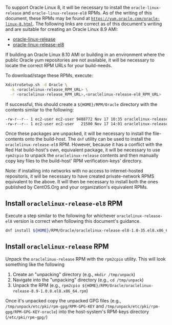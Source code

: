 To support Oracle Linux 8, it will be necessary to install the `oracle-linux-release` and `oracle-linux-release-el8` RPMs. As of the writing of this document, these RPMs may be found at [`https://yum.oracle.com/oracle-linux-8.html`](https://yum.oracle.com/oracle-linux-8.html). The following links are correct as of this document's writing and are suitable for creating an Oracle Linux 8.9 AMI:

- [oracle-linux-release](https://yum.oracle.com/repo/OracleLinux/OL8/baseos/latest/x86_64/getPackage/oraclelinux-release-8.9-1.0.8.el8.x86_64.rpm)
- [oracle-linux-release-el8](https://yum.oracle.com/repo/OracleLinux/OL8/baseos/latest/x86_64/getPackage/oraclelinux-release-el8-1.0-35.el8.x86_64.rpm)

If building an Oracle Linux 8.10 AMI or building in an environment where the public Oracle yum repositories are not available, it will be necessary to locate the correct RPM URLs for your build-needs.

To download/stage these RPMs, execute:

~~~bash
XdistroSetup.sh -d Oracle \
  -k <oraclelinux-release_RPM_URL> \
  -r <oraclelinux-release_RPM_URL>,<oraclelinux-release-el8_RPM_URL> 
~~~

If successful, this should create a `${HOME}/RPM/Oracle` directory with the contents similar to the following:

~~~bash
-rw-r--r-- 1 ec2-user ec2-user 9488772 Nov 17 10:35 oraclelinux-release-8.9-1.0.8.el8.x86_64.rpm
-rw-r--r-- 1 ec2-user ec2-user   21500 Nov 17 14:01 oraclelinux-release-el8-1.0-35.el8.x86_64.rpm
~~~

Once these packages are unpacked, it will be necessary to install the file-contents onto the build-host. The `dnf` utility can be used to install the `oraclelinux-release-el8` RPM. However, because it has a conflict with the Red Hat build-host's own, equivalent package, it will be necessary to use `rpm2cpio` to unpack the `oraclelinux-release` contents and then manually copy key files to the build-host' RPM verification-keys' directory.

Note: if installing into networks with no access to internet-hosted repositoris, it will be necessary to have created private-network RPMS equivalent to the above. It will then be necessary to install both the ones published by CentOS.Org and your organization's equivalent RPMs.

## Install `oraclelinux-release-el8` RPM

Execute a step similar to the following for whichever `oraclelinux-release-el8` version is correct when following this document's guidance.

~~~bash
dnf install ${HOME}/RPM/Oracle/oraclelinux-release-el8-1.0-35.el8.x86_64.rpm
~~~

## Install `oraclelinux-release` RPM

Unpack the `oraclelinux-release` RPM with the `rpm2cpio` utility. This will look something like the following

1. Create an "unpacking" directory (e.g., `mkdir /tmp/unpack`)
2. Navigate into the "unpacking" directory (e.g., `cd /tmp/unpack`)
3. Unpack the RPM (e.g., `rpm2cpio ${HOME}/RPM/Oracle/oraclelinux-release-8.9-1.0.8.el8.x86_64.rpm`)

Once it's unpacked copy the unpacked GPG files (e.g., `/tmp/unpack/etc/pki/rpm-gpg/RPM-GPG-KEY` and `/tmp/unpack/etc/pki/rpm-gpg/RPM-GPG-KEY-oracle`) into the host-system's RPM-keys directory (`/etc/pki/rpm-gpg/`)

